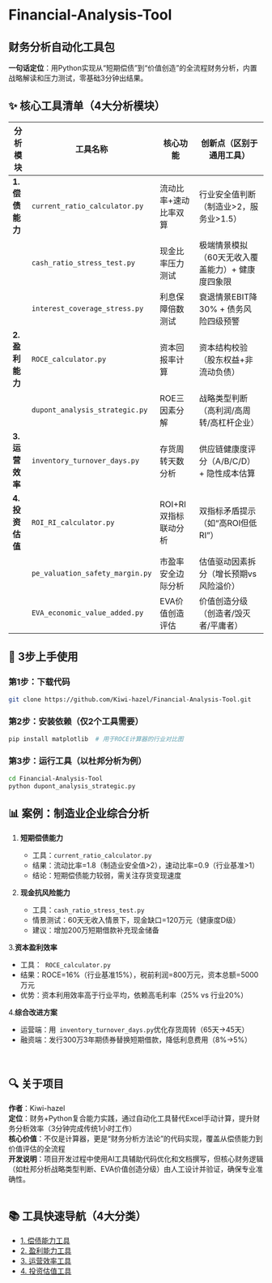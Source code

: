 # Financial-Analysis-Tool
## 财务分析自动化工具包 
**一句话定位**：用Python实现从“短期偿债”到“价值创造”的全流程财务分析，内置战略解读和压力测试，零基础3分钟出结果。  

## ✨ 核心工具清单（4大分析模块）  
| **分析模块**       | 工具名称                          | 核心功能                          | **创新点**（区别于通用工具）                |  
|--------------------|-----------------------------------|-----------------------------------|---------------------------------------------|  
| **1. 偿债能力**   | `current_ratio_calculator.py`     | 流动比率+速动比率双算             | 行业安全值判断（制造业>2，服务业>1.5）       |  
|                    | `cash_ratio_stress_test.py`       | 现金比率压力测试                  | 极端情景模拟（60天无收入覆盖能力）+ 健康度四象限 |  
|                    | `interest_coverage_stress.py`     | 利息保障倍数测试                  | 衰退情景EBIT降30% + 债务风险四级预警          |  
| **2. 盈利能力**   | `ROCE_calculator.py`              | 资本回报率计算                    | 资本结构校验（股东权益+非流动负债）            |  
|                    | `dupont_analysis_strategic.py`    | ROE三因素分解                     | 战略类型判断（高利润/高周转/高杠杆企业）       |  
| **3. 运营效率**   | `inventory_turnover_days.py`      | 存货周转天数分析                  | 供应链健康度评分（A/B/C/D）+ 隐性成本估算     |  
| **4. 投资估值**   | `ROI_RI_calculator.py`            | ROI+RI双指标联动分析              | 双指标矛盾提示（如“高ROI但低RI”）             |  
|                    | `pe_valuation_safety_margin.py`   | 市盈率安全边际分析                | 估值驱动因素拆分（增长预期vs风险溢价）         |  
|                    | `EVA_economic_value_added.py`     | EVA价值创造评估                   | 价值创造分级（创造者/毁灭者/平庸者）           |  

## 🚀 3步上手使用   
### 第1步：下载代码  
```bash  
git clone https://github.com/Kiwi-hazel/Financial-Analysis-Tool.git  
``` 

### 第2步：安装依赖（仅2个工具需要）  
```bash  
pip install matplotlib  # 用于ROCE计算器的行业对比图  
```  
### 第3步：运行工具（以杜邦分析为例）
```bash   
cd Financial-Analysis-Tool  
python dupont_analysis_strategic.py   
```  

## 📊 案例：制造业企业综合分析  
1. **短期偿债能力**  
   - 工具：`current_ratio_calculator.py`  
   - 结果：流动比率=1.8（制造业安全值>2），速动比率=0.9（行业基准>1）  
   - 结论：短期偿债能力较弱，需关注存货变现速度  

2. **现金抗风险能力**  
   - 工具：`cash_ratio_stress_test.py`  
   - 情景测试：60天无收入情景下，现金缺口=120万元（健康度D级）  
   - 建议：增加200万短期借款补充现金储备  

 3.**资本盈利效率**  
   - 工具：` ROCE_calculator.py`  
   - 结果：ROCE=16%（行业基准15%），税前利润=800万元，资本总额=5000万元 
   - 优势：资本利用效率高于行业平均，依赖高毛利率（25% vs 行业20%）

 4.**综合改进方案**  
   - 运营端：用` inventory_turnover_days.py`优化存货周转（65天→45天）  
   - 融资端：发行300万3年期债券替换短期借款，降低利息费用（8%→5%）  

 
## 🔍 关于项目  
**作者**：Kiwi-hazel  
**定位**：财务+Python复合能力实践，通过自动化工具替代Excel手动计算，提升财务分析效率（3分钟完成传统1小时工作）  
**核心价值**：不仅是计算器，更是“财务分析方法论”的代码实现，覆盖从偿债能力到价值评估的全流程  
**开发说明**：项目开发过程中使用AI工具辅助代码优化和文档撰写，但核心财务逻辑（如杜邦分析战略类型判断、EVA价值创造分级）由人工设计并验证，确保专业准确性。  
 

## 📚 工具快速导航（4大分类）    
- [1. 偿债能力工具](https://github.com/Kiwi-hazel/Financial-Analysis-Tool/blob/main/solvency_analysis/)  
- [2. 盈利能力工具](https://github.com/Kiwi-hazel/Financial-Analysis-Tool/blob/main/profitability_analysis/)  
- [3. 运营效率工具](https://github.com/Kiwi-hazel/Financial-Analysis-Tool/blob/main/operation_efficiency/)  
- [4. 投资估值工具](https://github.com/Kiwi-hazel/Financial-Analysis-Tool/blob/main/investment_valuation/)  
 
